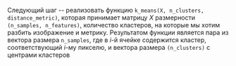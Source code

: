 
Следующий шаг -- реализовать функцию `k_means(X, n_clusters, distance_metric)`, которая принимает матрицу $X$ размерности 
`(n_samples, n_features)`, количество кластеров, на которые мы хотим разбить изображение и метрику. 
Результатом функции является пара из вектора размера `n_samples`, где в $i$-й ячейке содержится кластер, 
соответствующий $i$-му пикселю, и вектора размера `(n_clusters)` с центрами кластеров

